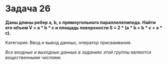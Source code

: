 # Задача 26

**Даны длины ребер a, b, c прямоугольного параллелепипеда. Найти его объем V = a * b * c и площадь поверхности S = 2 * (a * b + b * c + a * c).**

Категория: Ввод и вывод данных, оператор присваивания.

*Все входные и выходные данные в заданиях этой группы являются вещественными числами.*